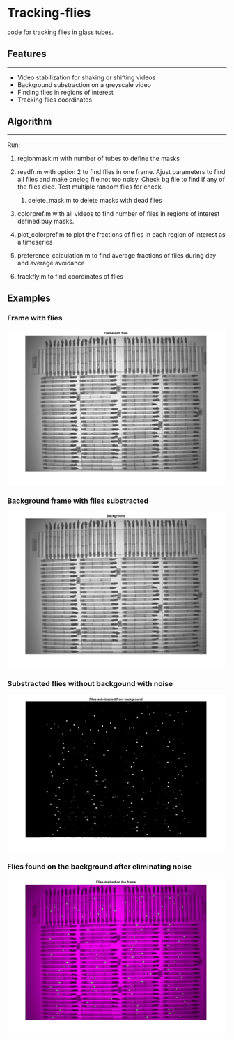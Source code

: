 # Tracking-flies

code for tracking flies in glass tubes.

## Features
--------

* Video stabilization for shaking or shifting videos
* Background substraction on a greyscale video
* Finding flies in regions of interest
* Tracking flies coordinates

## Algorithm
---------
Run:

1. regionmask.m with number of tubes to define the masks 

2. readfr.m with option 2 to find flies in one frame. Ajust parameters to find all flies and make onelog file not too noisy. Check bg file to find if any of the flies died. Test multiple random flies for check.

   1. delete_mask.m to delete masks with dead flies

3. colorpref.m with all videos to find number of flies in regions of interest defined buy masks.

4. plot_colorpref.m to plot the fractions of flies in each region of interest as a timeseries

5. preference_calculation.m to find average fractions of flies during day and average avoidance

6. trackfly.m to find coordinates of flies 

## Examples
### Frame with flies
<img src="/examples/Frame.png" width="500">

### Background frame with flies substracted
<img src="/examples/Background.png" width="500">

### Substracted flies without backgound with noise
<img src="/examples/Onelog.png" width="500">

### Flies found on the background after eliminating noise
<img src="/examples/Flies.png" width="500">
